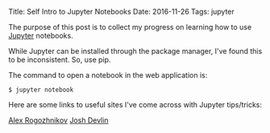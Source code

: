 Title: Self Intro to Jupyter Notebooks
Date: 2016-11-26
Tags: jupyter

The purpose of this post is to collect my progress on learning how to use [Jupyter](http://jupyter.org) notebooks.

While Jupyter can be installed through the package manager, I've found this to be inconsistent. So, use pip.   

The command to open a notebook in the web application is:
```
$ jupyter notebook
```

Here are some links to useful sites I've come across with Jupyter tips/tricks:

[Alex Rogozhnikov](http://arogozhnikov.github.io/2016/09/10/jupyter-features.html)
[Josh Devlin](https://www.dataquest.io/blog/jupyter-notebook-tips-tricks-shortcuts/)
